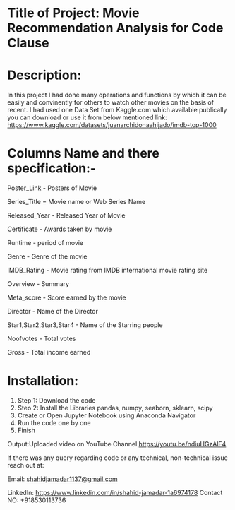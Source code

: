 # Title of Project: Movie Recommendation Analysis for Code Clause
 
# Description:
In this project I had done many operations and functions by which it can be easily and convinently for others to watch other movies on the basis of recent. I had used one Data Set from Kaggle.com which available publically you can download or use it from below mentioned link: https://www.kaggle.com/datasets/juanarchidonaahijado/imdb-top-1000


# Columns Name and there specification:-

Poster_Link - Posters of Movie

Series_Title = Movie name or Web Series Name

Released_Year - Released Year of Movie

Certificate - Awards taken by movie

Runtime - period of movie

Genre - Genre of the movie

IMDB_Rating - Movie rating from IMDB international movie rating site

Overview - Summary

Meta_score - Score earned by the movie

Director - Name of the Director

Star1,Star2,Star3,Star4 - Name of the Starring people

Noofvotes - Total votes

Gross - Total income earned

# Installation:

1. Step 1: Download the code 
2. Steo 2: Install the Libraries pandas, numpy, seaborn, sklearn, scipy
3. Create or Open Jupyter Notebook using Anaconda Navigator
4. Run the code one by one 
5. Finish


Output:Uploaded video on YouTube Channel https://youtu.be/ndiuHGzAlF4

If there was any query regarding code or any technical, non-technical issue reach out at:

Email: shahidjamadar1137@gmail.com

LinkedIn: https://www.linkedin.com/in/shahid-jamadar-1a6974178
Contact NO: +918530113736
